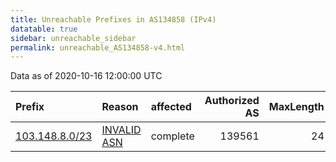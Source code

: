```yaml
---
title: Unreachable Prefixes in AS134858 (IPv4)
datatable: true
sidebar: unreachable_sidebar
permalink: unreachable_AS134858-v4.html
---
```


Data as of 2020-10-16 12:00:00 UTC


<div class="datatable-begin"></div>

| Prefix                                                 | Reason                                                                                                 | affected   |   Authorized AS |   MaxLength | Anchor                                       |   unreachable /24s |
|:-------------------------------------------------------|:-------------------------------------------------------------------------------------------------------|:-----------|----------------:|------------:|:---------------------------------------------|-------------------:|
| [103.148.8.0/23](https://stat.ripe.net/103.148.8.0/23) | [INVALID ASN](https://rpki-validator.ripe.net/announcement-preview?asn=AS134858&prefix=103.148.8.0/23) | complete   |          139561 |          24 | [APNIC](unreachable_APNIC_RPKI_Root-v4.html) |                  2 |

<div class="datatable-end"></div>